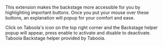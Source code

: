 This extension makes the backstage more accessible for you by highlighting important buttons. Once you put your mouse over these buttons, an explanation will popup for your comfort and ease.

Click on Taboola's icon on the top right corner and the Backstage helper popup will appear, press enable to activate and disable to deactivate.
Taboola Backstage helper provided by Taboola.
